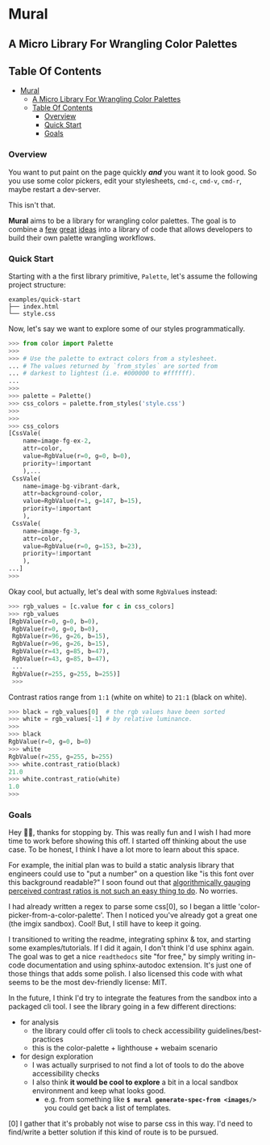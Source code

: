 # Mural

## A Micro Library For Wrangling Color Palettes

## Table Of Contents
- [Mural](#mural)
  - [A Micro Library For Wrangling Color Palettes](#a-micro-library-for-wrangling-color-palettes)
  - [Table Of Contents](#table-of-contents)
    - [Overview](#overview)
    - [Quick Start](#quick-start)
    - [Goals](#goals)


### Overview

You want to put paint on the page quickly **_and_** you want it to look good. So you
use some color pickers, edit your stylesheets,  `cmd-c`, `cmd-v`, `cmd-r`, maybe restart
a dev-server.

This isn't that. 

**Mural** aims to be a library for wrangling color palettes. The goal is to combine a [few](https://webaim.org/resources/contrastchecker/) [great](https://docs.imgix.com/apis/url/color-palette/palette) [ideas](https://github.com/w3c/wcag/issues/695) into a library of code that allows developers to build their own palette wrangling workflows.


### Quick Start


Starting with a the first library primitive, `Palette`, let's assume the following project structure:

```
examples/quick-start
├── index.html
└── style.css
```

Now, let's say we want to explore some of our styles programmatically.

```python
>>> from color import Palette
>>> 
>>> # Use the palette to extract colors from a stylesheet.
... # The values returned by `from_styles` are sorted from
... # darkest to lightest (i.e. #000000 to #ffffff).
... 
>>>
>>> palette = Palette()
>>> css_colors = palette.from_styles('style.css')
>>> 
>>> 
>>> css_colors
[CssVale(
    name=image-fg-ex-2, 
    attr=color, 
    value=RgbValue(r=0, g=0, b=0), 
    priority=!important
    ),...
 CssVale(
    name=image-bg-vibrant-dark, 
    attr=background-color, 
    value=RgbValue(r=1, g=147, b=15),
    priority=!important
    ),
 CssVale(
    name=image-fg-3, 
    attr=color, 
    value=RgbValue(r=0, g=153, b=23), 
    priority=!important
    ), 
...]
>>>
```

Okay cool, but actually, let's deal with some `RgbValue`s instead:

```python
>>> rgb_values = [c.value for c in css_colors]
>>> rgb_values
[RgbValue(r=0, g=0, b=0), 
 RgbValue(r=0, g=0, b=0),
 RgbValue(r=96, g=26, b=15), 
 RgbValue(r=96, g=26, b=15), 
 RgbValue(r=43, g=85, b=47), 
 RgbValue(r=43, g=85, b=47),
 ...
 RgbValue(r=255, g=255, b=255)]
 >>>
```

Contrast ratios range from `1:1` (white on white) to `21:1` (black on white).

```python
>>> black = rgb_values[0]  # the rgb values have been sorted
>>> white = rgb_values[-1] # by relative luminance. 
>>> 
>>> black
RgbValue(r=0, g=0, b=0)
>>> white
RgbValue(r=255, g=255, b=255)
>>> white.contrast_ratio(black)
21.0
>>> white.contrast_ratio(white)
1.0
>>> 
```

### Goals

Hey 👋🏼, thanks for stopping by. This was really fun and I wish I had more time to work before showing this off. I started off thinking about the use case. To be honest, I think I have a lot more to learn about this space.

For example, the initial plan was to build a static analysis library that engineers could use to "put a number" on a question like "is this font over this background readable?" I soon found out that [algorithmically gauging perceived contrast ratios is not such an easy thing to do](https://github.com/w3c/wcag/issues/695). No worries.

I had already written a regex to parse some css[0], so I began a little 'color-picker-from-a-color-palette'. Then I noticed you've already got a great one (the imgix sandbox). Cool! But, I still have to keep it going. 

I transitioned to writing the readme, integrating sphinx & tox, and starting some examples/tutorials. If I did it again, I don't think I'd use sphinx again. The goal was to get a nice `readthedocs` site "for free," by simply writing in-code documentation and using sphinx-autodoc extension. It's just one of those things that adds some polish. I also licensed this code with what seems to be the most dev-friendly license: MIT.

In the future, I think I'd try to integrate the features from the sandbox into a packaged cli tool. I see the library going in a few different directions:

- for analysis
  - the library could offer cli tools to check accessibility guidelines/best-practices
  - this is the color-palette + lighthouse + webaim scenario
- for design exploration
  - I was actually surprised to not find a lot of tools to do the above accessibility checks
  - I also think **it would be cool to explore** a bit in a local sandbox environment and keep what looks good.
    - e.g. from something like **`$ mural generate-spec-from <images/>`** you could get back a list of templates.





[0] I gather that it's probably not wise to parse css in this way. I'd need to find/write a better solution if this kind of route is to be pursued.